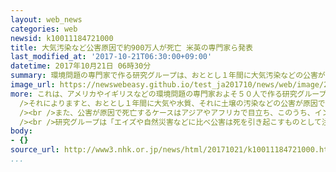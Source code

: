 ```yaml
---
layout: web_news
categories: web
newsid: k10011184721000
title: 大気汚染など公害原因で約900万人が死亡 米英の専門家ら発表
last_modified_at: '2017-10-21T06:30:00+09:00'
datetime: 2017年10月21日 06時30分
summary: 環境問題の専門家で作る研究グループは、おととし１年間に大気汚染などの公害が原因で死亡した人が世界でおよそ９００万人に上ると見られるという分析結果をまとめ、国際社会に対策を急ぐよう呼びかけています。
image_url: https://newswebeasy.github.io/test_ja201710/news/web/image/2017/10/21/K10011184721_1710210741_1710210742_01_02.jpg
more: これは、アメリカやイギリスなどの環境問題の専門家およそ５０人で作る研究グループが１９日、イギリスの医学雑誌「ランセット」に発表したものです。<br /><br
  />それによりますと、おととし１年間に大気や水質、それに土壌の汚染などの公害が原因で死亡した人が世界でおよそ９００万人に上ると見られるということです。これは飢餓や自然災害による死者よりも多いとしています。<br
  /><br />また、公害が原因で死亡するケースはアジアやアフリカで目立ち、このうち、インドがおよそ２５０万人と最も多く、次いで中国が１８０万人余りと推定され、貧しい国ほど経済発展が優先されて公害が発生し多くの命が奪われていると指摘しています。<br
  /><br />研究グループは「エイズや自然災害などに比べ公害は死を引き起こすものとして注目されてこなかったが、これは重大な問題だ」として、国際社会に対策を急ぐよう呼びかけています。
body:
- {}
source_url: http://www3.nhk.or.jp/news/html/20171021/k10011184721000.html
...
```

